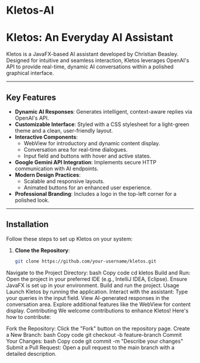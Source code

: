# Kletos-AI

# Kletos: An Everyday AI Assistant

Kletos is a JavaFX-based AI assistant developed by Christian Beasley. Designed for intuitive and seamless interaction, Kletos leverages OpenAI's API to provide real-time, dynamic AI conversations within a polished graphical interface.

---

## Key Features
- **Dynamic AI Responses**: Generates intelligent, context-aware replies via OpenAI's API.
- **Customizable Interface**: Styled with a CSS stylesheet for a light-green theme and a clean, user-friendly layout.
- **Interactive Components**:
  - WebView for introductory and dynamic content display.
  - Conversation area for real-time dialogues.
  - Input field and buttons with hover and active states.
- **Google Gemini API Integration**: Implements secure HTTP communication with AI endpoints.
- **Modern Design Practices**:
  - Scalable and responsive layouts.
  - Animated buttons for an enhanced user experience.
- **Professional Branding**: Includes a logo in the top-left corner for a polished look.

---

## Installation
Follow these steps to set up Kletos on your system:

1. **Clone the Repository**:
   ```bash
   git clone https://github.com/your-username/kletos.git
Navigate to the Project Directory:
bash
Copy code
cd kletos
Build and Run:
Open the project in your preferred IDE (e.g., IntelliJ IDEA, Eclipse).
Ensure JavaFX is set up in your environment.
Build and run the project.
Usage
Launch Kletos by running the application.
Interact with the assistant:
Type your queries in the input field.
View AI-generated responses in the conversation area.
Explore additional features like the WebView for content display.
Contributing
We welcome contributions to enhance Kletos! Here's how to contribute:

Fork the Repository: Click the "Fork" button on the repository page.
Create a New Branch:
bash
Copy code
git checkout -b feature-branch
Commit Your Changes:
bash
Copy code
git commit -m "Describe your changes"
Submit a Pull Request: Open a pull request to the main branch with a detailed description.
